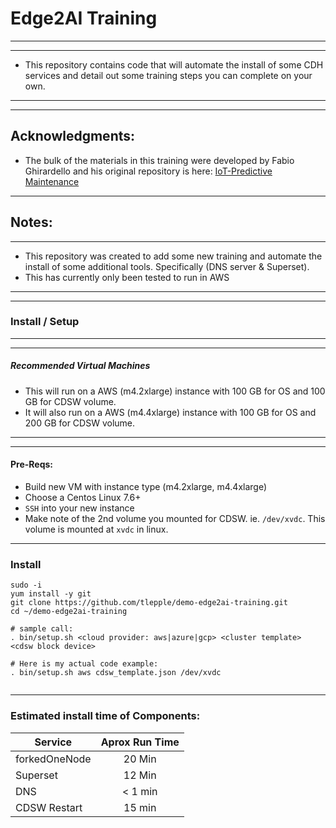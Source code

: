 # Edge2AI Training

---
---

* This repository contains code that will automate the install of some CDH services and detail out some training steps you can complete on your own.

---
---
## Acknowledgments:

*  The bulk of the materials in this training were developed by Fabio Ghirardello and his original repository is here: [IoT-Predictive Maintenance](https://github.com/fabiog1901/IoT-predictive-maintenance)


---

## Notes:
---

* This repository was created to add some new training and automate the install of some additional tools.  Specifically (DNS server & Superset).
* This has currently only been tested to run in AWS

---
---

###  Install / Setup
---
---
 
##### Recommended Virtual Machines
* This will run on a AWS (m4.2xlarge) instance with 100 GB for OS and 100 GB for CDSW volume.
* It will also run on a AWS (m4.4xlarge) instance with 100 GB for OS and 200 GB for CDSW volume.

---
---

#### Pre-Reqs:
* Build new VM with instance type (m4.2xlarge, m4.4xlarge)
* Choose a Centos Linux 7.6+ 
* `SSH` into your new instance
* Make note of the 2nd volume you mounted for CDSW.  ie. `/dev/xvdc`.  This volume is mounted at `xvdc` in linux.

---

### Install

```
sudo -i
yum install -y git
git clone https://github.com/tlepple/demo-edge2ai-training.git
cd ~/demo-edge2ai-training

# sample call:
. bin/setup.sh <cloud provider: aws|azure|gcp> <cluster template> <cdsw block device>

# Here is my actual code example:
. bin/setup.sh aws cdsw_template.json /dev/xvdc


```


---

###  Estimated install time of Components:

| Service       | Aprox Run Time    | 
| ------------- |:-----------------:| 
| forkedOneNode |  20 Min           | 
| Superset      |  12 Min           | 
| DNS		| < 1 min	    |
| CDSW Restart  |  15 min	    |

